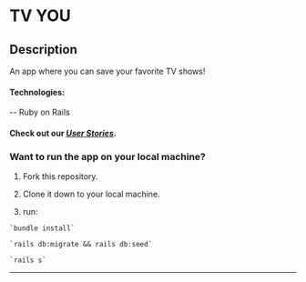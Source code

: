# TV YOU

## Description

An app where you can save your favorite TV shows!

#### Technologies:

-- Ruby on Rails

#### Check out our _[User Stories](#)_.

### Want to run the app on your local machine?

1. Fork this repository.

2. Clone it down to your local machine.

3. run:

```
`bundle install`

`rails db:migrate && rails db:seed`

`rails s`
```

---
